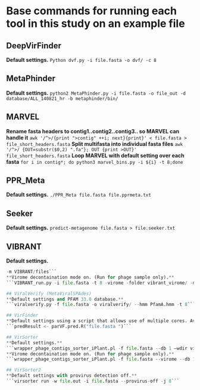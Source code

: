 # Base commands for running each tool in this study on an example file

## DeepVirFinder
**Default settings.**
```Python dvf.py -i file.fasta -o dvf/ -c 8```

## MetaPhinder
**Default settings.**
```python2 MetaPhinder.py -i file.fasta -o file_out -d database/ALL_140821_hr -b metaphinder/bin/```

## MARVEL
**Rename fasta headers to contig1..contig2..contig3.. so MARVEL can handle it**
```awk '/^>/{print ">contig" ++i; next}{print}' < file.fasta > file_short_headers.fasta```
**Split multifasta into individual fasta files**
```awk '/^>/ {OUT=substr($0,2) ".fa"}; OUT {print >OUT}' file_short_headers.fasta```
**Loop MARVEL with default setting over each fasta**
```for i in contig*; do python3 marvel_bins.py -i ${i} -t 8;done```

## PPR_Meta
**Default settings.**
```./PPR_Meta file.fasta file.pprmeta.txt```

## Seeker
**Default settings.**
```predict-metagenome file.fasta > file.seeker.txt```

## VIBRANT
**Default settings.**
```VIBRANT_run.py -i file.fasta -t 8 -virome -folder vibrant/ -d VIBRANT/databases
-m VIBRANT/files```
**Virome decontaination mode on. (Run for phage sample only).**
```VIBRANT_run.py -i file.fasta -t 8 -virome -folder vibrant_virome/ -d VIBRANT/databases -m VIBRANT/files```

## ViralVerify (MetaViralSPAdes)
**Default settings and PFAM 33.0 database.**
```viralverify.py -f file.fasta -o viralverify/ --hmm PfamA.hmm -t 8```

## VirFinder
**Default settings using a script that allows use of multiple cores. Available at https://github.com/jessieren/VirFinder**
```predResult <- parVF.pred.R("file.fasta ")```

## VirSorter
**Default settings.**
```wrapper_phage_contigs_sorter_iPlant.pl -f file.fasta --db 1 –wdir virsorter-file/ --ncpu 8 --data-dir virsorter-data/```
**Virome decontaination mode on. (Run for phage sample only).**
```wrapper_phage_contigs_sorter_iPlant.pl -f file.fasta --virome --db 1 --wdir virsorter-file/ --ncpu 8 --data-dir virsorter-data/```

## VirSorter2
**Default settings with provirus detection off.**
```virsorter run -w file.out -i file.fasta --provirus-off -j 8```
